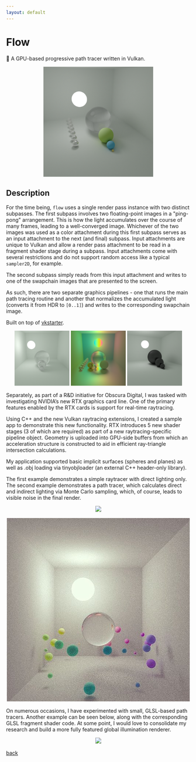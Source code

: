 ```yaml
---
layout: default
---
```


# Flow
🔮 A GPU-based progressive path tracer written in Vulkan. 

<p align="center">
  <img src="https://raw.githubusercontent.com/mwalczyk/flow/master/screenshots/screenshot.png" alt="screenshot" width="300" height="auto"/>
</p>

## Description
For the time being, `flow` uses a single render pass instance with two distinct subpasses. The first subpass involves two floating-point images in a "ping-pong" arrangement. This is how the light accumulates over the course of many frames, leading to a well-converged image. Whichever of the two images was used as a color attachment during this first subpass serves as an input attachment to the next (and final) subpass. Input attachments are unique to Vulkan and allow a render pass attachment to be read in a fragment shader stage during a subpass. Input attachments come with several restrictions and do not support random access like a typical `sampler2D`, for example.

The second subpass simply reads from this input attachment and writes to one of the swapchain images that are presented to the screen. 

As such, there are two separate graphics pipelines - one that runs the main path tracing routine and another that normalizes the accumulated light (converts it from HDR to `[0..1]`) and writes to the corresponding swapchain image.

Built on top of [vkstarter](https://github.com/mwalczyk/vkstarter).

<p align="center">
  <img src="https://raw.githubusercontent.com/mwalczyk/flow/master/screenshots/render_0.png" alt="screenshot" width="150" height="auto"/>
  <img src="https://raw.githubusercontent.com/mwalczyk/flow/master/screenshots/render_1.png" alt="screenshot" width="150" height="auto"/>
  <img src="https://raw.githubusercontent.com/mwalczyk/flow/master/screenshots/render_2.png" alt="screenshot" width="150" height="auto"/>
</p>

Separately, as part of a R&D initiative for Obscura Digital, I was tasked with investigating NVIDIA’s new RTX graphics card line. One of the primary features enabled by the RTX cards is support for real-time raytracing. 

Using C++ and the new Vulkan raytracing extensions, I created a sample app to demonstrate this new functionality. RTX introduces 5 new shader stages (3 of which are required) as part of a new raytracing-specific pipeline object. Geometry is uploaded into GPU-side buffers from which an acceleration structure is constructed to aid in efficient ray-triangle intersection calculations.

My application supported basic implicit surfaces (spheres and planes) as well as .obj loading via tinyobjloader (an external C++ header-only library). 

The first example demonstrates a simple raytracer with direct lighting only. The second example demonstrates a path tracer, which calculates direct and indirect lighting via Monte Carlo sampling, which, of course, leads to visible noise in the final render.

<p align="center">
  <img src="assets/img/misc/vulkan-rtx-motion.gif" width="500" height="auto"/>
</p>
<p align="center">
  <img src="assets/img/misc/vulkan-rtx-still.png" width="500" height="auto"/>
</p>

On numerous occasions, I have experimented with small, GLSL-based path tracers. Another example can be seen below, along with the corresponding GLSL fragment shader code. At some point, I would love to consolidate my research and build a more fully featured global illumination renderer.

<p align="center">
  <img src="assets/img/misc/pathtracer-simple.gif" width="500" height="auto"/>
</p>

<script src="https://gist.github.com/mwalczyk/e1a09bab6633af0d40a8792c99ce40d1.js"></script>

[back](./)
